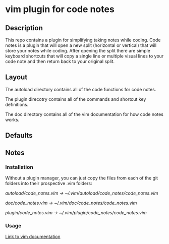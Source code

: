 # vim plugin for code notes

## Description

This repo contains a plugin for simplifying taking notes while coding. Code notes is a plugin that will open a new split (horizontal or vertical) that will store your notes while coding. After opening the split there are simple keyboard shortcuts that will copy a single line or multiple visual lines to your code note and then return back to your original split.

## Layout

The autoload directory contains all of the code functions for code notes.

The plugin direcotry contains all of the commands and shortcut key definitions.

The doc directory contains all of the vim documentation for how code notes works.

## Defaults

## Notes
### Installation
Without a plugin manager, you can just copy the files from each of the git folders into their prospective .vim folders:

*autoload/code_notes.vim -> ~/.vim/autoload/code_notes/code_notes.vim*

*doc/code_notes.vim -> ~/.vim/doc/code_notes/code_notes.vim*

*plugin/code_notes.vim -> ~/.vim/plugin/code_notes/code_notes.vim*

### Usage
[Link to vim documentation](code_notes/doc/code_notes.txt)
